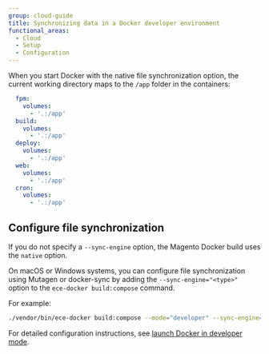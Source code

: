 ```yaml
---
group: cloud-guide
title: Synchronizing data in a Docker developer environment
functional_areas:
  - Cloud
  - Setup
  - Configuration
---
```


When you start Docker with the native file synchronization option, the current working directory maps to the `/app` folder in the containers:

```yaml
  fpm:
    volumes:
      - '.:/app'
  build:
    volumes:
      - '.:/app'
  deploy:
    volumes:
      - '.:/app'
  web:
    volumes:
      - '.:/app'
  cron:
    volumes:
      - '.:/app'
```

## Configure file synchronization

If you do not specify a `--sync-engine` option, the Magento Docker build uses the `native` option.

On macOS or Windows systems, you can configure file synchronization using Mutagen or docker-sync by adding the `--sync-engine="<type>"` option to the `ece-docker build:compose` command.

For example:

```bash
./vendor/bin/ece-docker build:compose --mode="developer" --sync-engine="mutagen"
```

For detailed configuration instructions, see [launch Docker in developer mode].

[launch Docker in developer mode]: {{site.baseurl}}/cloud/docker/docker-mode-developer.html
